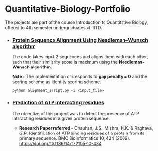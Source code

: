 # Quantitative-Biology-Portfolio

The projects are part of the course Introduction to Quantitative Biology, offered to 4th semester undergraduates at IIITD.

- ### [Protein Sequence Alignment Using Needleman–Wunsch algorithm](https://github.com/adityasaini70/Quantitative-Biology-Portfolio/tree/master/Protein%20Sequence%20alignment%20using%20NW%20algorithm) 
  The code takes input 2 sequences and aligns them with each other, such that their similarity score is maximum using the **Needleman-Wunsch algorithm**. 

  **Note :** The implementation corresponds to **gap penalty = 0** and the scoring scheme as identity scoring scheme.


  

  ```
  python alignment_script.py -i <input_file>
  ```

- ### [Prediction of ATP interacting residues](https://github.com/adityasaini70/Quantitative-Biology-Portfolio/tree/master/Prediction%20of%20ATP%20interacting%20residues)
  The objective of this project was to detect the presence of ATP interacting residues in a given protein sequence.
  - **Research Paper referred** - Chauhan, J.S., Mishra, N.K. & Raghava, G.P. Identification of ATP binding residues of a protein from its primary sequence. BMC Bioinformatics 10, 434 (2009). https://doi.org/10.1186/1471-2105-10-434
